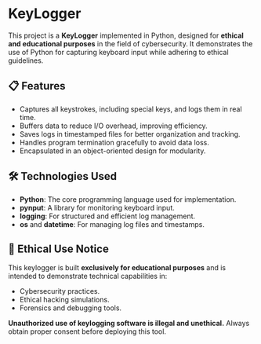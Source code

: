# KeyLogger
This project is a **KeyLogger** implemented in Python, designed for **ethical and educational purposes** in the field of cybersecurity. It demonstrates the use of Python for capturing keyboard input while adhering to ethical guidelines.

## 📋 Features
- Captures all keystrokes, including special keys, and logs them in real time.
- Buffers data to reduce I/O overhead, improving efficiency.
- Saves logs in timestamped files for better organization and tracking.
- Handles program termination gracefully to avoid data loss.
- Encapsulated in an object-oriented design for modularity.

## 🛠️ Technologies Used
- **Python**: The core programming language used for implementation.
- **pynput**: A library for monitoring keyboard input.
- **logging**: For structured and efficient log management.
- **os** and **datetime**: For managing log files and timestamps.

## 🚨 Ethical Use Notice
This keylogger is built **exclusively for educational purposes** and is intended to demonstrate technical capabilities in:
- Cybersecurity practices.
- Ethical hacking simulations.
- Forensics and debugging tools.

**Unauthorized use of keylogging software is illegal and unethical.** Always obtain proper consent before deploying this tool.


